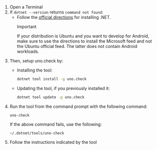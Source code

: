 1. Open a Terminal
1. If `dotnet --version` returns `command not found`:
    - Follow the [official directions](https://learn.microsoft.com/en-us/dotnet/core/install/linux?WT.mc_id=dotnet-35129-website#packages) for installing .NET.
      > [!IMPORTANT]
      > If your distribution is Ubuntu and you want to develop for Android, make sure to use the directions to install the Microsoft feed and not the Ubuntu official feed. The latter does not contain Android workloads.
1. Then, setup uno.check by:
    - Installing the tool:
        ```bash
        dotnet tool install -g uno.check
        ```

    - Updating the tool, if you previously installed it:
        ```bash
        dotnet tool update -g uno.check
        ```
1. Run the tool from the command prompt with the following command:
    ```
    uno-check
    ```
    If the above command fails, use the following:
    ```
    ~/.dotnet/tools/uno-check
    ```
1. Follow the instructions indicated by the tool
